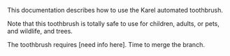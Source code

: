 
This documentation describes how to use the Karel automated toothbrush.

Note that this toothbrush is totally safe to use for children,
adults, or pets, and wildlife, and trees.

The toothbrush requires [need info here]. Time to merge the branch.